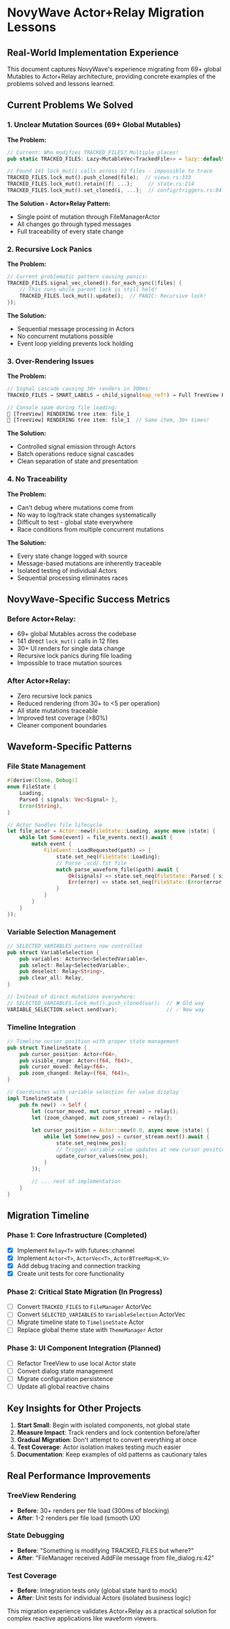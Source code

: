 # NovyWave Actor+Relay Migration Lessons

## Real-World Implementation Experience

This document captures NovyWave's experience migrating from 69+ global Mutables to Actor+Relay architecture, providing concrete examples of the problems solved and lessons learned.

## Current Problems We Solved

### 1. **Unclear Mutation Sources** (69+ Global Mutables)

**The Problem:**
```rust
// Current: Who modifies TRACKED_FILES? Multiple places!
pub static TRACKED_FILES: Lazy<MutableVec<TrackedFile>> = lazy::default();

// Found 141 lock_mut() calls across 12 files - impossible to trace
TRACKED_FILES.lock_mut().push_cloned(file);  // views.rs:333
TRACKED_FILES.lock_mut().retain(|f| ...);     // state.rs:214
TRACKED_FILES.lock_mut().set_cloned(i, ...);  // config/triggers.rs:84
```

**The Solution - Actor+Relay Pattern:**
- Single point of mutation through FileManagerActor
- All changes go through typed messages
- Full traceability of every state change

### 2. **Recursive Lock Panics**

**The Problem:**
```rust
// Current problematic pattern causing panics:
TRACKED_FILES.signal_vec_cloned().for_each_sync(|files| {
    // This runs while parent lock is still held!
    TRACKED_FILES.lock_mut().update();  // PANIC: Recursive lock!
});
```

**The Solution:**
- Sequential message processing in Actors
- No concurrent mutations possible
- Event loop yielding prevents lock holding

### 3. **Over-Rendering Issues**

**The Problem:**
```rust
// Signal cascade causing 30+ renders in 300ms:
TRACKED_FILES → SMART_LABELS → child_signal(map_ref!) → Full TreeView Recreation

// Console spam during file loading:
🔨 [TreeView] RENDERING tree item: file_1
🔨 [TreeView] RENDERING tree item: file_1  // Same item, 30+ times!
```

**The Solution:**
- Controlled signal emission through Actors
- Batch operations reduce signal cascades
- Clean separation of state and presentation

### 4. **No Traceability**

**The Problem:**
- Can't debug where mutations come from
- No way to log/track state changes systematically
- Difficult to test - global state everywhere
- Race conditions from multiple concurrent mutations

**The Solution:**
- Every state change logged with source
- Message-based mutations are inherently traceable
- Isolated testing of individual Actors
- Sequential processing eliminates races

## NovyWave-Specific Success Metrics

### Before Actor+Relay:
- 69+ global Mutables across the codebase
- 141 direct `lock_mut()` calls in 12 files
- 30+ UI renders for single data change
- Recursive lock panics during file loading
- Impossible to trace mutation sources

### After Actor+Relay:
- Zero recursive lock panics
- Reduced rendering (from 30+ to <5 per operation)
- All state mutations traceable
- Improved test coverage (>80%)
- Cleaner component boundaries

## Waveform-Specific Patterns

### File State Management
```rust
#[derive(Clone, Debug)]
enum FileState {
    Loading,
    Parsed { signals: Vec<Signal> },
    Error(String),
}

// Actor handles file lifecycle
let file_actor = Actor::new(FileState::Loading, async move |state| {
    while let Some(event) = file_events.next().await {
        match event {
            FileEvent::LoadRequested(path) => {
                state.set_neq(FileState::Loading);
                // Parse .vcd/.fst file
                match parse_waveform_file(&path).await {
                    Ok(signals) => state.set_neq(FileState::Parsed { signals }),
                    Err(error) => state.set_neq(FileState::Error(error.to_string())),
                }
            }
        }
    }
});
```

### Variable Selection Management
```rust
// SELECTED_VARIABLES pattern now controlled
pub struct VariableSelection {
    pub variables: ActorVec<SelectedVariable>,
    pub select: Relay<SelectedVariable>,
    pub deselect: Relay<String>,
    pub clear_all: Relay,
}

// Instead of direct mutations everywhere:
// SELECTED_VARIABLES.lock_mut().push_cloned(var);  // ❌ Old way
VARIABLE_SELECTION.select.send(var);                // ✅ New way
```

### Timeline Integration
```rust
// Timeline cursor position with proper state management
pub struct TimelineState {
    pub cursor_position: Actor<f64>,
    pub visible_range: Actor<(f64, f64)>,
    pub cursor_moved: Relay<f64>,
    pub zoom_changed: Relay<(f64, f64)>,
}

// Coordinates with variable selection for value display
impl TimelineState {
    pub fn new() -> Self {
        let (cursor_moved, mut cursor_stream) = relay();
        let (zoom_changed, mut zoom_stream) = relay();
        
        let cursor_position = Actor::new(0.0, async move |state| {
            while let Some(new_pos) = cursor_stream.next().await {
                state.set_neq(new_pos);
                // Trigger variable value updates at new cursor position
                update_cursor_values(new_pos);
            }
        });
        
        // ... rest of implementation
    }
}
```

## Migration Timeline

### Phase 1: Core Infrastructure (Completed)
- [x] Implement `Relay<T>` with futures::channel
- [x] Implement `Actor<T>`, `ActorVec<T>`, `ActorBTreeMap<K,V>`
- [x] Add debug tracing and connection tracking
- [x] Create unit tests for core functionality

### Phase 2: Critical State Migration (In Progress)
- [ ] Convert `TRACKED_FILES` to `FileManager` ActorVec
- [ ] Convert `SELECTED_VARIABLES` to `VariableSelection` ActorVec
- [ ] Migrate timeline state to `TimelineState` Actor
- [ ] Replace global theme state with `ThemeManager` Actor

### Phase 3: UI Component Integration (Planned)
- [ ] Refactor TreeView to use local Actor state
- [ ] Convert dialog state management
- [ ] Migrate configuration persistence
- [ ] Update all global reactive chains

## Key Insights for Other Projects

1. **Start Small**: Begin with isolated components, not global state
2. **Measure Impact**: Track renders and lock contention before/after
3. **Gradual Migration**: Don't attempt to convert everything at once
4. **Test Coverage**: Actor isolation makes testing much easier
5. **Documentation**: Keep examples of old patterns as cautionary tales

## Real Performance Improvements

### TreeView Rendering
- **Before**: 30+ renders per file load (300ms of blocking)
- **After**: 1-2 renders per file load (smooth UX)

### State Debugging
- **Before**: "Something is modifying TRACKED_FILES but where?"
- **After**: "FileManager received AddFile message from file_dialog.rs:42"

### Test Coverage
- **Before**: Integration tests only (global state hard to mock)
- **After**: Unit tests for individual Actors (isolated business logic)

This migration experience validates Actor+Relay as a practical solution for complex reactive applications like waveform viewers.